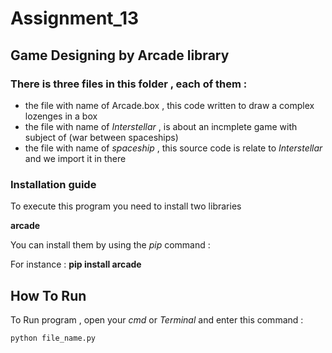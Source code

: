 # Assignment_13

## Game Designing by Arcade library

### There is three files in this folder , each of them :

- the file with name of Arcade.box , this code written to draw a complex lozenges in a box 
- the file with name of *Interstellar* , is about an incmplete game with subject of (war between spaceships)
- the file with name of *spaceship* , this source code is relate to *Interstellar* and we import it in there

### Installation guide
To execute this program you need to install two libraries

**arcade** 

You can install them by using the *pip* command :

For instance :
**pip install arcade**



## How To Run

To Run program , open your *cmd* or *Terminal* and enter this command :

```
python file_name.py
```
